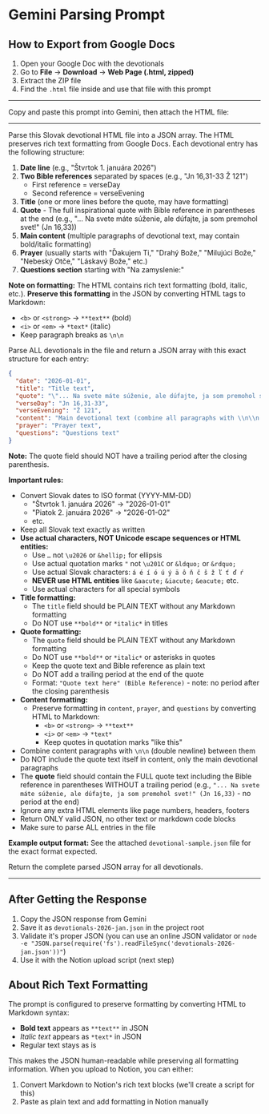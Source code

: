 # Gemini Parsing Prompt

## How to Export from Google Docs

1. Open your Google Doc with the devotionals
2. Go to **File** → **Download** → **Web Page (.html, zipped)**
3. Extract the ZIP file
4. Find the `.html` file inside and use that file with this prompt

---

Copy and paste this prompt into Gemini, then attach the HTML file:

---

Parse this Slovak devotional HTML file into a JSON array. The HTML preserves rich text formatting from Google Docs. Each devotional entry has the following structure:

1. **Date line** (e.g., "Štvrtok 1. januára 2026")
2. **Two Bible references** separated by spaces (e.g., "Jn 16,31-33        Ž 121")
   - First reference = verseDay
   - Second reference = verseEvening
3. **Title** (one or more lines before the quote, may have formatting)
4. **Quote** - The full inspirational quote with Bible reference in parentheses at the end (e.g., "... Na svete máte súženie, ale dúfajte, ja som premohol svet!" (Jn 16,33))
5. **Main content** (multiple paragraphs of devotional text, may contain bold/italic formatting)
6. **Prayer** (usually starts with "Ďakujem Ti," "Drahý Bože," "Milujúci Bože," "Nebeský Otče," "Láskavý Bože," etc.)
7. **Questions section** starting with "Na zamyslenie:"

**Note on formatting:** The HTML contains rich text formatting (bold, italic, etc.). **Preserve this formatting** in the JSON by converting HTML tags to Markdown:
- `<b>` or `<strong>` → `**text**` (bold)
- `<i>` or `<em>` → `*text*` (italic)
- Keep paragraph breaks as `\n\n`

Parse ALL devotionals in the file and return a JSON array with this exact structure for each entry:

```json
{
  "date": "2026-01-01",
  "title": "Title text",
  "quote": "\"... Na svete máte súženie, ale dúfajte, ja som premohol svet!\" (Jn 16,33)",
  "verseDay": "Jn 16,31-33",
  "verseEvening": "Ž 121",
  "content": "Main devotional text (combine all paragraphs with \\n\\n between them)",
  "prayer": "Prayer text",
  "questions": "Questions text"
}
```

**Note:** The quote field should NOT have a trailing period after the closing parenthesis.

**Important rules:**
- Convert Slovak dates to ISO format (YYYY-MM-DD)
  - "Štvrtok 1. januára 2026" → "2026-01-01"
  - "Piatok 2. januára 2026" → "2026-01-02"
  - etc.
- Keep all Slovak text exactly as written
- **Use actual characters, NOT Unicode escape sequences or HTML entities:**
  - Use `…` not `\u2026` or `&hellip;` for ellipsis
  - Use actual quotation marks `"` not `\u201C` or `&ldquo;` or `&rdquo;`
  - Use actual Slovak characters: `á é í ó ú ý ä ô ň č š ž ľ ť ď ŕ` 
  - **NEVER use HTML entities** like `&aacute;` `&iacute;` `&eacute;` etc.
  - Use actual characters for all special symbols
- **Title formatting:**
  - The `title` field should be PLAIN TEXT without any Markdown formatting
  - Do NOT use `**bold**` or `*italic*` in titles
- **Quote formatting:**
  - The `quote` field should be PLAIN TEXT without any Markdown formatting
  - Do NOT use `**bold**` or `*italic*` or asterisks in quotes
  - Keep the quote text and Bible reference as plain text
  - Do NOT add a trailing period at the end of the quote
  - Format: `"Quote text here" (Bible Reference)` - note: no period after the closing parenthesis
- **Content formatting:**
  - Preserve formatting in `content`, `prayer`, and `questions` by converting HTML to Markdown:
    - `<b>` or `<strong>` → `**text**`
    - `<i>` or `<em>` → `*text*`
    - Keep quotes in quotation marks "like this"
- Combine content paragraphs with `\n\n` (double newline) between them
- Do NOT include the quote text itself in content, only the main devotional paragraphs
- The **quote** field should contain the FULL quote text including the Bible reference in parentheses WITHOUT a trailing period (e.g., `"... Na svete máte súženie, ale dúfajte, ja som premohol svet!" (Jn 16,33)` - no period at the end)
- Ignore any extra HTML elements like page numbers, headers, footers
- Return ONLY valid JSON, no other text or markdown code blocks
- Make sure to parse ALL entries in the file

**Example output format:**
See the attached `devotional-sample.json` file for the exact format expected.

Return the complete parsed JSON array for all devotionals.

---

## After Getting the Response

1. Copy the JSON response from Gemini
2. Save it as `devotionals-2026-jan.json` in the project root
3. Validate it's proper JSON (you can use an online JSON validator or `node -e "JSON.parse(require('fs').readFileSync('devotionals-2026-jan.json'))"`)
4. Use it with the Notion upload script (next step)

## About Rich Text Formatting

The prompt is configured to preserve formatting by converting HTML to Markdown syntax:
- **Bold text** appears as `**text**` in JSON
- *Italic text* appears as `*text*` in JSON
- Regular text stays as is

This makes the JSON human-readable while preserving all formatting information. When you upload to Notion, you can either:
1. Convert Markdown to Notion's rich text blocks (we'll create a script for this)
2. Paste as plain text and add formatting in Notion manually

